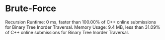 # Brute-Force
Recursion
Runtime: 0 ms, faster than 100.00% of C++ online submissions for Binary Tree Inorder Traversal.
Memory Usage: 9.4 MB, less than 31.09% of C++ online submissions for Binary Tree Inorder Traversal.
